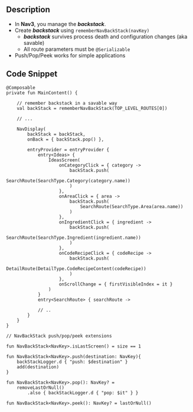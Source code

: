 ## Description

- In **Nav3**, you manage the ***backstack***.
- Create ***backstack*** using `rememberNavBackStack(navKey)`
  - ***backstack*** survives process death and configuration changes (aka savable)
  - All route parameters must be `@Serializable`
- Push/Pop/Peek works for simple applications

## Code Snippet

```
@Composable
private fun MainContent() {

    // remember backstack in a savable way
    val backStack = rememberNavBackStack(TOP_LEVEL_ROUTES[0])
    
    // ...
    
    NavDisplay(
        backStack = backStack,
        onBack = { backStack.pop() },

        entryProvider = entryProvider {
            entry<Ideas> {
                IdeasScreen(
                    onCategoryClick = { category ->
                        backStack.push(
                            SearchRoute(SearchType.Category(category.name))
                        )
                    },
                    onAreaClick = { area ->
                        backStack.push(
                            SearchRoute(SearchType.Area(area.name))
                        )
                    },
                    onIngredientClick = { ingredient ->
                        backStack.push(
                            SearchRoute(SearchType.Ingredient(ingredient.name))
                        )
                    },
                    onCodeRecipeClick = { codeRecipe ->
                        backStack.push(
                            DetailRoute(DetailType.CodeRecipeContent(codeRecipe))
                        )
                    },
                    onScrollChange = { firstVisibleIndex = it }
                )
            }
            entry<SearchRoute> { searchRoute ->
            
            // ..
        }
    }
}

// NavBackStack push/pop/peek extensions

fun NavBackStack<NavKey>.isLastScreen() = size == 1

fun NavBackStack<NavKey>.push(destination: NavKey){
    backStackLogger.d { "push: $destination" }
    add(destination)
}

fun NavBackStack<NavKey>.pop(): NavKey? =
    removeLastOrNull()
        .also { backStackLogger.d { "pop: $it" } }

fun NavBackStack<NavKey>.peek(): NavKey? = lastOrNull()

```